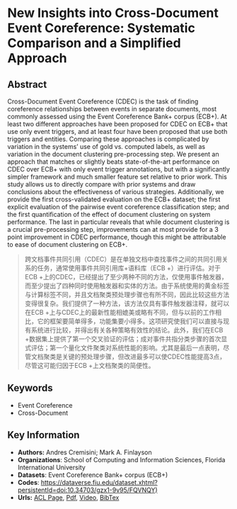 # New Insights into Cross-Document Event Coreference: Systematic Comparison and a Simplified Approach
## Abstract
Cross-Document Event Coreference (CDEC) is the task of finding coreference relationships between events in separate documents, most commonly assessed using the Event Coreference Bank+ corpus (ECB+). At least two different approaches have been proposed for CDEC on ECB+ that use only event triggers, and at least four have been proposed that use both triggers and entities. Comparing these approaches is complicated by variation in the systems’ use of gold vs. computed labels, as well as variation in the document clustering pre-processing step. We present an approach that matches or slightly beats state-of-the-art performance on CDEC over ECB+ with only event trigger annotations, but with a significantly simpler framework and much smaller feature set relative to prior work. This study allows us to directly compare with prior systems and draw conclusions about the effectiveness of various strategies. Additionally, we provide the first cross-validated evaluation on the ECB+ dataset; the first explicit evaluation of the pairwise event coreference classification step; and the first quantification of the effect of document clustering on system performance. The last in particular reveals that while document clustering is a crucial pre-processing step, improvements can at most provide for a 3 point improvement in CDEC performance, though this might be attributable to ease of document clustering on ECB+.
> 跨文档事件共同引用（CDEC）是在单独文档中查找事件之间的共同引用关系的任务，通常使用事件共同引用库+语料库（ECB +）进行评估。对于ECB +上的CDEC，已经提出了至少两种不同的方法，仅使用事件触发器，而至少提出了四种同时使用触发器和实体的方法。由于系统使用的黄金标签与计算标签不同，并且文档聚类预处理步骤也有所不同，因此比较这些方法变得很复杂。我们提供了一种方法，该方法仅具有事件触发器注释，就可以在ECB +上与CDEC上的最新性能相媲美或略有不同，但与以前的工作相比，它的框架要简单得多，功能集要小得多。这项研究使我们可以直接与现有系统进行比较，并得出有关各种策略有效性的结论。此外，我们在ECB +数据集上提供了第一个交叉验证的评估；成对事件共指分类步骤的首次显式评估；第一个量化文件聚类对系统性能的影响。尤其是最后一点表明，尽管文档聚类是关键的预处理步骤，但改进最多可以使CDEC性能提高3点，尽管这可能归因于ECB +上文档聚类的简便性。
## Keywords
- Event Coreference
- Cross-Document
## Key Information
- **Authors:** Andres Cremisini; Mark A. Finlayson
- **Organizations**: School of Computing and Information Sciences, Florida International University
- **Datasets**: Event Coreference Bank+ corpus (ECB+)
- **Codes**: <https://dataverse.fiu.edu/dataset.xhtml?persistentId=doi:10.34703/gzx1-9v95/FQVNQY)>
- **Urls:** [ACL Page](https://www.aclweb.org/anthology/2020.nuse-1.1/), [Pdf](https://github.com/Clearailhc/KG-NLP-Papers/blob/main/ACL/2020/EE/pdf/2020.nuse-1.1.pdf), [Video](http://slideslive.com/38929739), [BibTex](https://www.aclweb.org/anthology/2020.nuse-1.1.bib)
